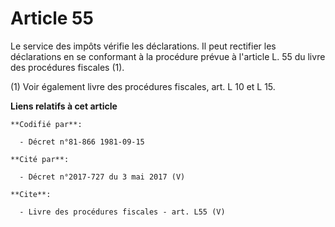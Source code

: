 # Article 55

Le service des impôts vérifie les déclarations. Il peut rectifier les déclarations en se conformant à la procédure prévue à
l'article L. 55 du livre des procédures fiscales (1). 

(1) Voir également livre des procédures fiscales, art. L 10 et L 15.

**Liens relatifs à cet article**

	**Codifié par**:

	  - Décret n°81-866 1981-09-15

	**Cité par**:

	  - Décret n°2017-727 du 3 mai 2017 (V)

	**Cite**:

	  - Livre des procédures fiscales - art. L55 (V)
